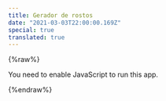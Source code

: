 ```yaml
---
title: Gerador de rostos
date: "2021-03-03T22:00:00.169Z"
special: true
translated: true
---
```


{%raw%}
<style>
h1 {
  display: none !important;
}
.max-width {
  max-width: 100%;
}
</style>
<link href="/faces/static/css/main.73763435.chunk.css" rel="stylesheet"><noscript>You need to enable JavaScript to run this app.</noscript><div id="root"></div><script>!function(e){function r(r){for(var n,a,f=r[0],l=r[1],i=r[2],p=0,s=[];p<f.length;p++)a=f[p],Object.prototype.hasOwnProperty.call(o,a)&&o[a]&&s.push(o[a][0]),o[a]=0;for(n in l)Object.prototype.hasOwnProperty.call(l,n)&&(e[n]=l[n]);for(c&&c(r);s.length;)s.shift()();return u.push.apply(u,i||[]),t()}function t(){for(var e,r=0;r<u.length;r++){for(var t=u[r],n=!0,f=1;f<t.length;f++){var l=t[f];0!==o[l]&&(n=!1)}n&&(u.splice(r--,1),e=a(a.s=t[0]))}return e}var n={},o={1:0},u=[];function a(r){if(n[r])return n[r].exports;var t=n[r]={i:r,l:!1,exports:{}};return e[r].call(t.exports,t,t.exports,a),t.l=!0,t.exports}a.m=e,a.c=n,a.d=function(e,r,t){a.o(e,r)||Object.defineProperty(e,r,{enumerable:!0,get:t})},a.r=function(e){"undefined"!=typeof Symbol&&Symbol.toStringTag&&Object.defineProperty(e,Symbol.toStringTag,{value:"Module"}),Object.defineProperty(e,"__esModule",{value:!0})},a.t=function(e,r){if(1&r&&(e=a(e)),8&r)return e;if(4&r&&"object"==typeof e&&e&&e.__esModule)return e;var t=Object.create(null);if(a.r(t),Object.defineProperty(t,"default",{enumerable:!0,value:e}),2&r&&"string"!=typeof e)for(var n in e)a.d(t,n,function(r){return e[r]}.bind(null,n));return t},a.n=function(e){var r=e&&e.__esModule?function(){return e.default}:function(){return e};return a.d(r,"a",r),r},a.o=function(e,r){return Object.prototype.hasOwnProperty.call(e,r)},a.p="/";var f=this["webpackJsonpface-generator"]=this["webpackJsonpface-generator"]||[],l=f.push.bind(f);f.push=r,f=f.slice();for(var i=0;i<f.length;i++)r(f[i]);var c=l;t()}([])</script><script src="/faces/static/js/2.01a0206a.chunk.js"></script><script src="/faces/static/js/main.e7da12c9.chunk.js"></script>

<script>
function render() {
  const isEN = window.location.search.includes('lang=en');
  const url = isEN ? 'faces.en.json' : 'faces.pt.json';
  fetch(`/data/faces/${url}`)
  .then(file => file.json())
  .then(data => {
    document.title = data.title;
    document.getElementById('random').innerText = data.random;
    document.getElementById('save').innerText = data.save;
    document.getElementById('face-color').innerText = data.face;
    document.getElementById('face-width').innerText = data.faceWidth;
    document.getElementById('face-height').innerText = data.faceHeight;
    document.getElementById('face-pointiness').innerText = data.facePointiness;
    document.getElementById('resolution').innerText = data.resolution;
    document.getElementById('hair-color').innerText = data.hairColor;
    document.getElementById('hair-length').innerText = data.hairLength;
    document.getElementById('switch-label').innerText = data.hairType;
    document.getElementById('up').innerText = data.up;
    document.getElementById('down').innerText = data.down;
    document.getElementById('mouth-length').innerText = data.mouthWidth;
    document.getElementById('eye-color').innerText = data.eyeColor;
    document.getElementById('eyes-horizontal').innerText = data.eyeHorizontalMargin;
    document.getElementById('eyes-vertical').innerText = data.eyeVerticalMargin;
    document.getElementById('nose-width').innerText = data.noseWidth;
    document.getElementById('nose-height').innerText = data.noseHeight;
  });
}

render();
</script>
{%endraw%}